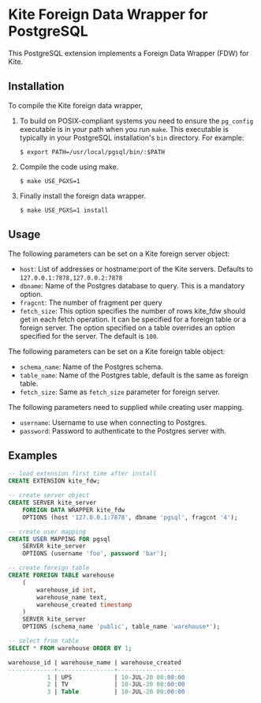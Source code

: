 Kite Foreign Data Wrapper for PostgreSQL
=========================================

This PostgreSQL extension implements a Foreign Data Wrapper (FDW) for
Kite.

Installation
------------

To compile the Kite foreign data wrapper,

1. To build on POSIX-compliant systems you need to ensure the
   `pg_config` executable is in your path when you run `make`. This
   executable is typically in your PostgreSQL installation's `bin`
   directory. For example:

    ```
    $ export PATH=/usr/local/pgsql/bin/:$PATH
    ```

2. Compile the code using make.

    ```
    $ make USE_PGXS=1
    ```

3.  Finally install the foreign data wrapper.

    ```
    $ make USE_PGXS=1 install
    ```

Usage
-----

The following parameters can be set on a Kite foreign server object:

  * `host`: List of addresses or hostname:port of the Kite servers. Defaults to
    `127.0.0.1:7878,127.0.0.2:7878`
  * `dbname`: Name of the Postgres database to query. This is a mandatory
    option.
  * `fragcnt`: The number of fragment per query
  * `fetch_size`: This option specifies the number of rows kite_fdw should
    get in each fetch operation. It can be specified for a foreign table or
    a foreign server. The option specified on a table overrides an option
    specified for the server. The default is `100`.

The following parameters can be set on a Kite foreign table object:

  * `schema_name`: Name of the Postgres schema.
  * `table_name`: Name of the Postgres table, default is the same as
    foreign table.
  * `fetch_size`: Same as `fetch_size` parameter for foreign server.

The following parameters need to supplied while creating user mapping.

  * `username`: Username to use when connecting to Postgres.
  * `password`: Password to authenticate to the Postgres server with.

Examples
--------

```sql
-- load extension first time after install
CREATE EXTENSION kite_fdw;

-- create server object
CREATE SERVER kite_server
	FOREIGN DATA WRAPPER kite_fdw
	OPTIONS (host '127.0.0.1:7878', dbname 'pgsql', fragcnt '4');

-- create user mapping
CREATE USER MAPPING FOR pgsql
	SERVER kite_server
	OPTIONS (username 'foo', password 'bar');

-- create foreign table
CREATE FOREIGN TABLE warehouse
	(
		warehouse_id int,
		warehouse_name text,
		warehouse_created timestamp
	)
	SERVER kite_server
	OPTIONS (schema_name 'public', table_name 'warehouse*');

-- select from table
SELECT * FROM warehouse ORDER BY 1;

warehouse_id | warehouse_name | warehouse_created
-------------+----------------+-------------------
           1 | UPS            | 10-JUL-20 00:00:00
           2 | TV             | 10-JUL-20 00:00:00
           3 | Table          | 10-JUL-20 00:00:00

